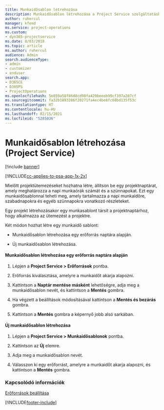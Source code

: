 ```yaml
---
title: Munkaidősablon létrehozása
description: Munkaidősablon létrehozása a Project Service szolgáltatásban
author: ruhercul
manager: kfend
ms.service: project-operations
ms.custom:
- dyn365-projectservice
ms.date: 8/03/2018
ms.topic: article
ms.author: ruhercul
audience: Admin
search.audienceType:
- admin
- customizer
- enduser
search.app:
- D365CE
- D365PS
- ProjectOperations
ms.openlocfilehash: 5e859a58f86d8cd98fa429beeeb99cf397a207cf
ms.sourcegitcommit: fa32b1893286f20271fa4ec4be8fc68bd135f53c
ms.translationtype: HT
ms.contentlocale: hu-HU
ms.lasthandoff: 02/15/2021
ms.locfileid: "5285036"
---
```

# <a name="create-a-work-hours-template-project-service"></a>Munkaidősablon létrehozása (Project Service)

[!include [banner](../includes/psa-now-project-operations.md)]

[!INCLUDE[cc-applies-to-psa-app-1x-2x](../includes/cc-applies-to-psa-app-1x-2x.md)]

Mielőtt projektütemezéseket hozhatna létre, állítson be egy projektnaptárat, amely meghatározza a napi munkaórák számát és a szünnapokat. Ezt egy munkaidősablonnal teheti meg, amely tartalmazza a napi munkaidőre, szabadnapokra és egyéb szünnapokra vonatkozó részleteket.  
  
 Egy projekt létrehozásakor egy munkasablont társít a projektnaptárhoz, hogy alkalmazza az ütemezést a projektre.  
  
 Két módon hozhat létre egy munkaidő sablont:  
  
-   Munkaidősablon létrehozása egy erőforrás naptára alapján.  
  
-   Új munkaidősablon létrehozása.  
  
#### <a name="to-create-a-work-hours-template-based-on-a-resources-calendar"></a>Munkaidősablon létrehozása egy erőforrás naptára alapján  
  
1.  Lépjen a **Project Service > Erőforrások** pontba.  
  
2.  Erőforrás kiválasztása, amelyre a munkaidőt akarja alapozni.  
  
3.  Kattintson a **Naptár mentése másként** lehetőségre, adja meg a munkaidősablon nevét, és kattintson a **Mentés** gombra.  
  
4.  Ha végzett a beállítások módosításával kattintson a **Mentés és bezárás** gombra.  
  
5.  Kattintson a **Mentés** gombra a képernyő jobb alsó sarkában.  
  
#### <a name="to-create-a-new-work-hours-template"></a>Új munkaidősablon létrehozása  
  
1.  Lépjen a **Project Service > Munkaidősablonok** pontba.  
  
2.  Kattintson az **Új** elemre.  
  
3.  Adja meg a munkaidősablon nevét.  
  
4.  Válasszon ki egy erőforrást, amelyre a munkaidőt akarja alapozni, és kattintson a **Mentés** gombra.  
  
### <a name="see-also"></a>Kapcsolódó információk  
 [Erőforrások beállítása](../psa/set-up-resources.md)


[!INCLUDE[footer-include](../includes/footer-banner.md)]